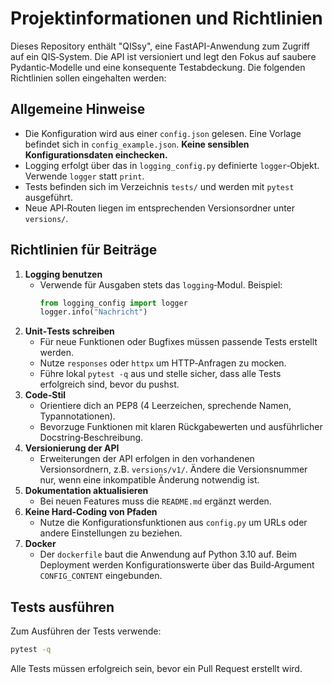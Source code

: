 # Projektinformationen und Richtlinien

Dieses Repository enthält "QISsy", eine FastAPI-Anwendung zum Zugriff auf ein QIS‑System.
Die API ist versioniert und legt den Fokus auf saubere Pydantic‑Modelle und eine
konsequente Testabdeckung. Die folgenden Richtlinien sollen eingehalten werden:

## Allgemeine Hinweise

- Die Konfiguration wird aus einer `config.json` gelesen. Eine Vorlage
  befindet sich in `config_example.json`. **Keine sensiblen Konfigurationsdaten
  einchecken.**
- Logging erfolgt über das in `logging_config.py` definierte `logger`‑Objekt.
  Verwende `logger` statt `print`.
- Tests befinden sich im Verzeichnis `tests/` und werden mit `pytest` ausgeführt.
- Neue API‑Routen liegen im entsprechenden Versionsordner unter `versions/`.

## Richtlinien für Beiträge

1. **Logging benutzen**
   - Verwende für Ausgaben stets das `logging`‑Modul. Beispiel:
     ```python
     from logging_config import logger
     logger.info("Nachricht")
     ```
2. **Unit‑Tests schreiben**
   - Für neue Funktionen oder Bugfixes müssen passende Tests erstellt werden.
   - Nutze `responses` oder `httpx` um HTTP‑Anfragen zu mocken.
   - Führe lokal `pytest -q` aus und stelle sicher, dass alle Tests erfolgreich
     sind, bevor du pushst.
3. **Code‑Stil**
   - Orientiere dich an PEP8 (4 Leerzeichen, sprechende Namen, Typannotationen).
   - Bevorzuge Funktionen mit klaren Rückgabewerten und ausführlicher
     Docstring‑Beschreibung.
4. **Versionierung der API**
   - Erweiterungen der API erfolgen in den vorhandenen Versionsordnern, z.B.
     `versions/v1/`. Ändere die Versionsnummer nur, wenn eine inkompatible
     Änderung notwendig ist.
5. **Dokumentation aktualisieren**
   - Bei neuen Features muss die `README.md` ergänzt werden.
6. **Keine Hard‑Coding von Pfaden**
   - Nutze die Konfigurationsfunktionen aus `config.py` um URLs oder andere
     Einstellungen zu beziehen.
7. **Docker**
   - Der `dockerfile` baut die Anwendung auf Python 3.10 auf. Beim Deployment
     werden Konfigurationswerte über das Build‑Argument `CONFIG_CONTENT`
     eingebunden.

## Tests ausführen

Zum Ausführen der Tests verwende:
```bash
pytest -q
```
Alle Tests müssen erfolgreich sein, bevor ein Pull Request erstellt wird.
